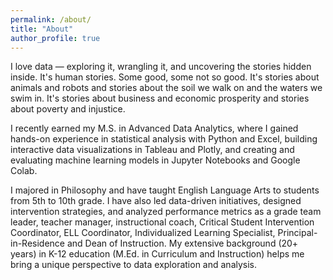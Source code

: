 ```yaml
---
permalink: /about/
title: "About"
author_profile: true
---
```


I love data — exploring it, wrangling it, and uncovering the stories hidden inside. It's human stories. Some good, some not so good. It's stories about animals and robots and stories about the soil we walk on and the waters we swim in. It's stories about business and economic prosperity and stories about poverty and injustice. 

I recently earned my M.S. in Advanced Data Analytics, where I gained hands-on experience in statistical analysis with Python and Excel, building interactive data visualizations in Tableau and Plotly, and creating and evaluating machine learning models in Jupyter Notebooks and Google Colab.

I majored in Philosophy and have taught English Language Arts to students from 5th to 10th grade. I have also led data-driven initiatives, designed intervention strategies, and analyzed performance metrics as a grade team leader, teacher manager, instructional coach, Critical Student Intervention Coordinator, ELL Coordinator, Individualized Learning Specialist, Principal-in-Residence and Dean of Instruction. My extensive background (20+ years) in K-12 education (M.Ed. in Curriculum and Instruction) helps me bring a unique perspective to data exploration and analysis. 
